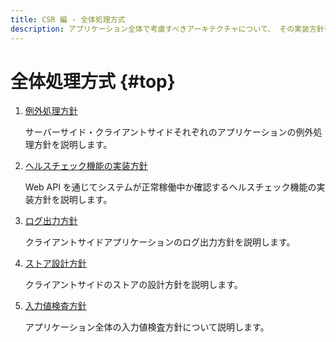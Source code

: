 ```yaml
---
title: CSR 編 - 全体処理方式
description: アプリケーション全体で考慮すべきアーキテクチャについて、 その実装方針を説明します。
---
```


# 全体処理方式 {#top}

1. [例外処理方針](./exception-handling.md)

    サーバーサイド・クライアントサイドそれぞれのアプリケーションの例外処理方針を説明します。

1. [ヘルスチェック機能の実装方針](./health-check-implementation.md)

    Web API を通じてシステムが正常稼働中か確認するヘルスチェック機能の実装方針を説明します。

1. [ログ出力方針](./logging-policy.md)

    クライアントサイドアプリケーションのログ出力方針を説明します。

1. [ストア設計方針](./store-design-policy.md)

    クライアントサイドのストアの設計方針を説明します。

1. [入力値検査方針](./validation-policy.md)

    アプリケーション全体の入力値検査方針について説明します。
